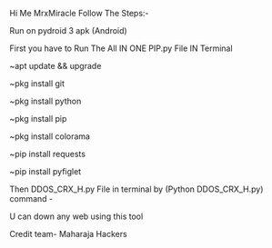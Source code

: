 Hi Me MrxMiracle Follow The Steps:-

Run on pydroid 3 apk (Android)

First you have to Run The All IN ONE PIP.py File IN Terminal

~apt update && upgrade

~pkg install git

~pkg install python

~pkg install pip

~pkg install colorama

~pip install requests

~pip install pyfiglet

Then DDOS_CRX_H.py File in terminal by (Python DDOS_CRX_H.py) command - 

U can down any web using this tool 

Credit team- Maharaja Hackers
